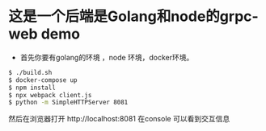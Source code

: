 # 这是一个后端是Golang和node的grpc-web demo

* 首先你要有golang的环境 ，node 环境，docker环境。

```bash
$ ./build.sh
$ docker-compose up
$ npm install 
$ npx webpack client.js
$ python -m SimpleHTTPServer 8081
```
然后在浏览器打开 http://localhost:8081
在console 可以看到交互信息